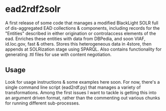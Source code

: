 ead2rdf2solr
=========

A first release of some code that manages a modified BlackLight SOLR full of dis-aggregated EAD collections & components, including records for the "Entities" described in either origination or controlaccess elements of the ead. Enriches these entities with data from DBPedia, and soon VIAF, id.loc.gov, fast & others. Stores this heterogeneous data in 4store, then appends at SOLRization stage using SPARQL. Also contains functionality for generating .ttl files for use with content negotiation.


Usage
--------

Look for usage instructions & some examples here soon. For now, there's a single command line script (ead2rdf.py) that manages a variety of transformations. Among the first issues I want to tackle is getting this into an argument driven format, rather than the commenting out various chunks for running different sub-processes.

